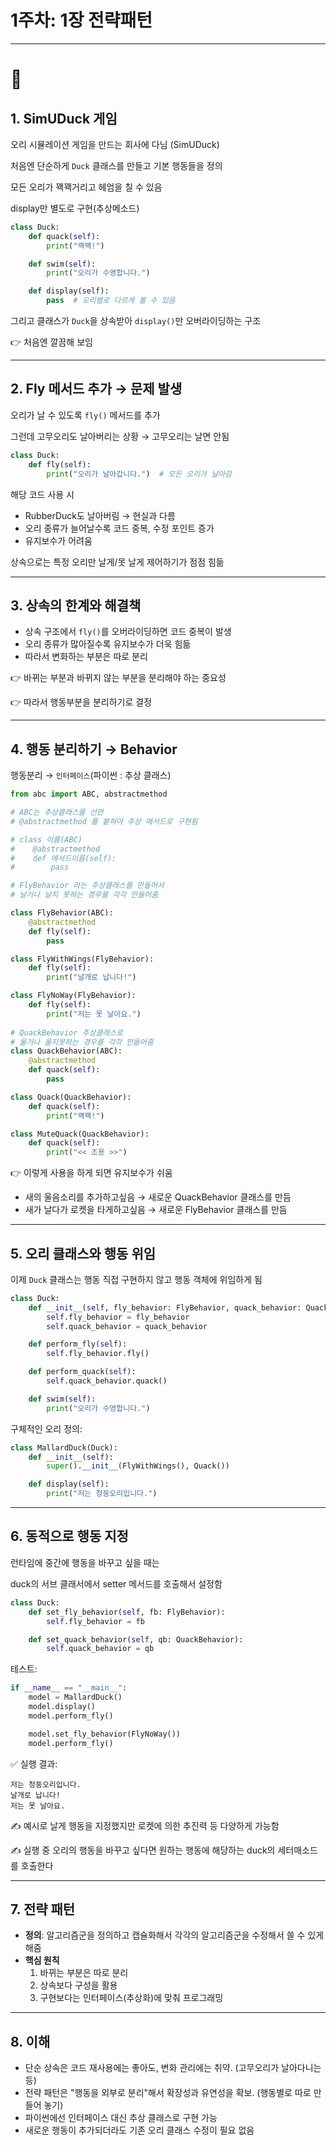 # 1주차: 1장 전략패턴

---

# 🦆

## 1. SimUDuck 게임

오리 시뮬레이션 게임을 만드는 회사에 다님 (SimUDuck)

처음엔 단순하게 `Duck` 클래스를 만들고 기본 행동들을 정의

모든 오리가 꽥꽥거리고 헤엄을 칠 수 있음

display만 별도로 구현(추상메소드)

```python
class Duck:
    def quack(self):
        print("꽥꽥!")

    def swim(self):
        print("오리가 수영합니다.")

    def display(self):
        pass  # 오리별로 다르게 볼 수 있음

```

그리고 클래스가 `Duck`을 상속받아 `display()`만 오버라이딩하는 구조

👉 처음엔 깔끔해 보임

---

## 2. Fly 메서드 추가 → 문제 발생

오리가 날 수 있도록 `fly()` 메서드를 추가

그런데 고무오리도 날아버리는 상황 → 고무오리는 날면 안됨

```python
class Duck:
    def fly(self):
        print("오리가 날아갑니다.")  # 모든 오리가 날아감
```

해당 코드 사용 시

- RubberDuck도 날아버림 → 현실과 다름
- 오리 종류가 늘어날수록 코드 중복, 수정 포인트 증가
- 유지보수가 어려움

 상속으로는 특정 오리만 날게/못 날게 제어하기가 점점 힘듦

---

## 3. 상속의 한계와 해결책

- 상속 구조에서 `fly()`를 오버라이딩하면 코드 중복이 발생
- 오리 종류가 많아질수록 유지보수가 더욱 힘듦
- 따라서 변화하는 부분은 따로 분리

👉 바뀌는 부분과 바뀌지 않는 부분을 분리해야 하는 중요성

👉 따라서 행동부분을 분리하기로 결정

---

## 4. 행동 분리하기 → Behavior

행동분리 → `인터페이스`(파이썬 : 추상 클래스)

```python
from abc import ABC, abstractmethod

# ABC는 추상클래스를 선언
# @abstractmethod 를 붙혀야 추상 메서드로 구현됨

# class 이름(ABC)
#    @abstractmethod
#    def 메서드이름(self):
#        pass

# FlyBehavior 라는 추상클래스를 만들어서
# 날거나 날지 못하는 경우를 각각 만들어줌

class FlyBehavior(ABC): 
    @abstractmethod 
    def fly(self):
        pass

class FlyWithWings(FlyBehavior):
    def fly(self):
        print("날개로 납니다!")

class FlyNoWay(FlyBehavior):
    def fly(self):
        print("저는 못 날아요.")
        
# QuackBehavior 추상클래스로
# 울거나 울지못하는 경우를 각각 만들어줌
class QuackBehavior(ABC):
    @abstractmethod
    def quack(self):
        pass

class Quack(QuackBehavior):
    def quack(self):
        print("꽥꽥!")

class MuteQuack(QuackBehavior):
    def quack(self):
        print("<< 조용 >>")
```

👉 이렇게 사용을 하게 되면 유지보수가 쉬움

- 새의 울음소리를 추가하고싶음 → 새로운 QuackBehavior 클래스를 만듬
- 새가 날다가 로켓을 타게하고싶음 → 새로운 FlyBehavior 클래스를 만듬

---

## 5. 오리 클래스와 행동 위임

이제 `Duck` 클래스는 행동 직접 구현하지 않고 행동 객체에 위임하게 됨

```python
class Duck:
    def __init__(self, fly_behavior: FlyBehavior, quack_behavior: QuackBehavior):
        self.fly_behavior = fly_behavior
        self.quack_behavior = quack_behavior

    def perform_fly(self):
        self.fly_behavior.fly()

    def perform_quack(self):
        self.quack_behavior.quack()

    def swim(self):
        print("오리가 수영합니다.")
```

구체적인 오리 정의:

```python
class MallardDuck(Duck):
    def __init__(self):
        super().__init__(FlyWithWings(), Quack())

    def display(self):
        print("저는 청둥오리입니다.")
```

---

## 6. 동적으로 행동 지정

런타임에 중간에 행동을 바꾸고 싶을 때는 

duck의 서브 클래서에서 setter 메서드를 호출해서 설정함

```python
class Duck:
    def set_fly_behavior(self, fb: FlyBehavior):
        self.fly_behavior = fb

    def set_quack_behavior(self, qb: QuackBehavior):
        self.quack_behavior = qb
```

테스트:

```python
if __name__ == "__main__":
    model = MallardDuck()
    model.display()
    model.perform_fly()

    model.set_fly_behavior(FlyNoWay())
    model.perform_fly()
```

✅ 실행 결과:

```
저는 청둥오리입니다.
날개로 납니다!
저는 못 날아요.
```

✍️ 예시로 날게 행동을 지정했지만 로켓에 의한 추진력 등 다양하게 가능함

✍️ 실행 중 오리의 행동을 바꾸고 싶다면 원하는 행동에 해당하는 duck의 세터매소드를 호출한다

---

## 7. 전략 패턴

- **정의**: 알고리즘군을 정의하고 캡슐화해서 각각의 알고리즘군을 수정해서 쓸 수 있게 해줌
- **핵심 원칙**
    1. 바뀌는 부분은 따로 분리
    2. 상속보다 구성을 활용
    3. 구현보다는 인터페이스(추상화)에 맞춰 프로그래밍

---

## 8. 이해

- 단순 상속은 코드 재사용에는 좋아도, 변화 관리에는 취약. (고무오리가 날아다니는 등)
- 전략 패턴은 "행동을 외부로 분리"해서 확장성과 유연성을 확보. (행동별로 따로 만들어 놓기)
- 파이썬에선 인터페이스 대신 추상 클래스로 구현 가능
- 새로운 행동이 추가되더라도 기존 오리 클래스 수정이 필요 없음
